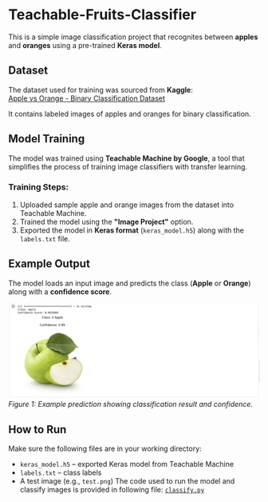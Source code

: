 # Teachable-Fruits-Classifier


This is a simple image classification project that recognites between **apples** and **oranges** using a pre-trained **Keras model**.



## Dataset

The dataset used for training was sourced from **Kaggle**:  
[Apple vs Orange - Binary Classification Dataset](https://www.kaggle.com/datasets/kipshidze/apple-vs-orange-binary-classification)


It contains labeled images of apples and oranges for binary classification.


## Model Training

The model was trained using **Teachable Machine by Google**, a tool that simplifies the process of training image classifiers with transfer learning.

### Training Steps:
1. Uploaded sample apple and orange images from the dataset into Teachable Machine.
2. Trained the model using the **"Image Project"** option.
3. Exported the model in **Keras format** (`keras_model.h5`) along with the `labels.txt` file.



## Example Output

The model loads an input image and predicts the class (**Apple** or **Orange**) along with a **confidence score**.

![Prediction Example](example_output.png)  
*Figure 1: Example prediction showing classification result and confidence.*



## How to Run

Make sure the following files are in your working directory:

- `keras_model.h5` – exported Keras model from Teachable Machine  
- `labels.txt` – class labels  
- A test image (e.g., `test.png`)
The code used to run the model and classify images is provided in following file:
[`classify.py`](classify.py)
